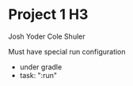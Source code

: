 # Project 1 H3
Josh Yoder
Cole Shuler

Must have special run configuration
* under gradle
* task: ":run"